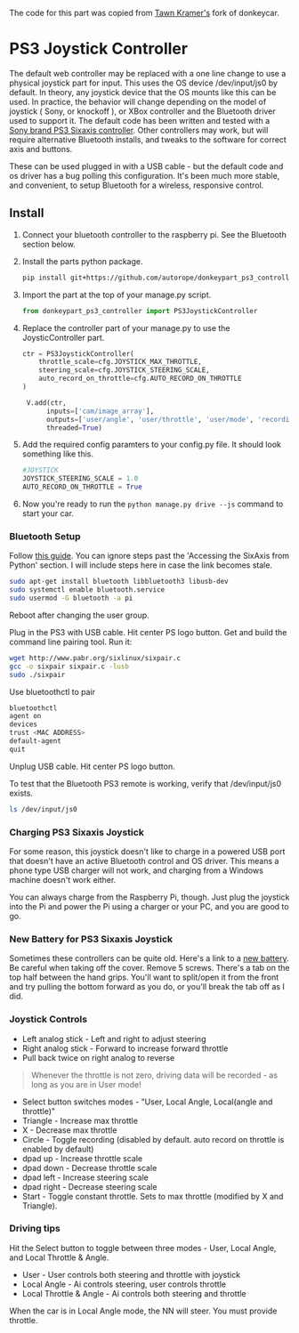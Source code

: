 The code for this part was copied from [Tawn Kramer's](https://github.com/tawnkramer/donkey) fork of donkeycar.

# PS3 Joystick Controller

The default web controller may be replaced with a one line change to use a physical joystick part for input. This uses 
the OS device /dev/input/js0 by default. In theory, any joystick device that the OS mounts like this can be used. In 
practice, the behavior will change depending on the model of joystick ( Sony, or knockoff ), or XBox controller 
and the Bluetooth driver used to support it. The default code has been written and tested with
 a [Sony brand PS3 Sixaxis controller](https://www.amazon.com/Dualshock-Wireless-Controller-Charcoal-playstation-3). 
 Other controllers may work, but will require alternative Bluetooth installs, and tweaks to the software for correct 
 axis and buttons.

These can be used plugged in with a USB cable - but the default code and os driver has a bug polling this configuration. 
It's been much more stable, and convenient, to setup Bluetooth for a wireless, responsive control.

## Install

1. Connect your bluetooth controller to the raspberry pi. See the Bluetooth section below.

2. Install the parts python package.
    ```bash
    pip install git+https://github.com/autorope/donkeypart_ps3_controller.git
    ```

3. Import the part at the top of your manage.py script.
    ```python
    from donkeypart_ps3_controller import PS3JoystickController
    ```   
    
4. Replace the controller part of your manage.py to use the JoysticController part.
    ```python
    ctr = PS3JoystickController(
        throttle_scale=cfg.JOYSTICK_MAX_THROTTLE,
        steering_scale=cfg.JOYSTICK_STEERING_SCALE,
        auto_record_on_throttle=cfg.AUTO_RECORD_ON_THROTTLE
    )

     V.add(ctr,
          inputs=['cam/image_array'],
          outputs=['user/angle', 'user/throttle', 'user/mode', 'recording'],
          threaded=True)
    ```

5. Add the required config paramters to your config.py file. It should look something like this.
    ```python
    #JOYSTICK
    JOYSTICK_STEERING_SCALE = 1.0
    AUTO_RECORD_ON_THROTTLE = True
    ```
6. Now you're ready to run the `python manage.py drive --js` command to start your car. 

### Bluetooth Setup

Follow [this guide](https://pythonhosted.org/triangula/sixaxis.html). You can ignore steps past the 'Accessing 
the SixAxis from Python' section. I will include steps here in case the link becomes stale.

``` bash
sudo apt-get install bluetooth libbluetooth3 libusb-dev
sudo systemctl enable bluetooth.service
sudo usermod -G bluetooth -a pi
```

Reboot after changing the user group.

Plug in the PS3 with USB cable. Hit center PS logo button. Get and build the command line pairing tool. Run it:

```bash
wget http://www.pabr.org/sixlinux/sixpair.c
gcc -o sixpair sixpair.c -lusb
sudo ./sixpair
```

Use bluetoothctl to pair
```bash
bluetoothctl
agent on
devices
trust <MAC ADDRESS>
default-agent
quit
```

Unplug USB cable. Hit center PS logo button.

To test that the Bluetooth PS3 remote is working, verify that /dev/input/js0 exists.

```bash
ls /dev/input/js0
```

### Charging PS3 Sixaxis Joystick

For some reason, this joystick doesn't like to charge in a powered USB port that doesn't have an active Bluetooth 
control and OS driver. This means a phone type USB charger will not work, and charging from a Windows machine doesn't 
work either.

You can always charge from the Raspberry Pi, though.  Just plug the joystick into the Pi and power the Pi using a 
charger or your PC, and you are good to go.

### New Battery for PS3 Sixaxis Joystick

Sometimes these controllers can be quite old. Here's a link to a [new battery](http://a.co/5k1lbns). Be careful when 
taking off the cover. Remove 5 screws. There's a tab on the top half between the hand grips. You'll want to split/open
 it from the front and try pulling the bottom forward as you do, or you'll break the tab off as I did.


### Joystick Controls

* Left analog stick - Left and right to adjust steering
* Right analog stick - Forward to increase forward throttle
* Pull back twice on right analog to reverse

> Whenever the throttle is not zero, driving data will be recorded - as long as you are in User mode!

* Select button switches modes - "User, Local Angle, Local(angle and throttle)"
* Triangle - Increase max throttle
* X  - Decrease max throttle
* Circle - Toggle recording (disabled by default. auto record on throttle is enabled by default)
* dpad up - Increase throttle scale
* dpad down - Decrease throttle scale
* dpad left - Increase steering scale
* dpad right - Decrease steering scale
* Start - Toggle constant throttle. Sets to max throttle (modified by X and Triangle).

### Driving tips
Hit the Select button to toggle between three modes - User, Local Angle, and Local Throttle & Angle.

* User - User controls both steering and throttle with joystick
* Local Angle - Ai controls steering, user controls throttle
* Local Throttle & Angle - Ai controls both steering and throttle

When the car is in Local Angle mode, the NN will steer. You must provide throttle.
